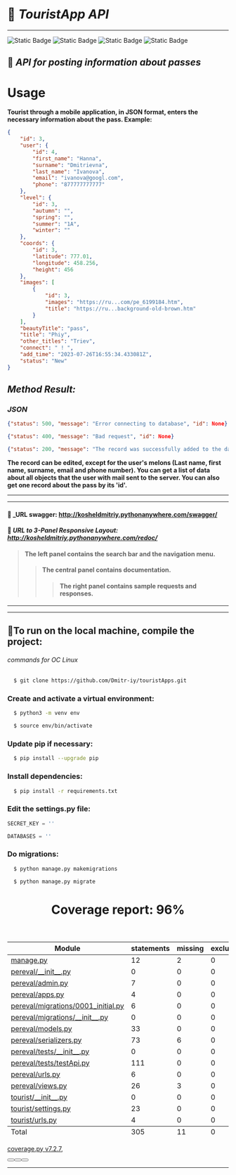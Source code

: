 # :sunrise: ***TouristApp API***
_______________________

<img alt="Static Badge" src="https://img.shields.io/badge/Python-3.10-brightgreen?style=plastic&logo=python&logoColor=green">  <img alt="Static Badge" src="https://img.shields.io/badge/rest_framework-3.14-brightgreen?style=plastic&logo=django&logoColor=green&cacheSeconds=3600"> <img alt="Static Badge" src="https://img.shields.io/badge/postgreSQL-14-brightblue?style=plastic&logo=postgresql&logoColor=blue&labelColor=grey&color=blue&cacheSeconds=3600"> <img alt="Static Badge" src="https://img.shields.io/badge/coverage-green?style=plastic">

## :mount_fuji: ___API for posting information about passes___

# Usage

__Tourist through a mobile application, in JSON format, enters the necessary information about the pass.
Example:__


```Json
{
    "id": 3,
    "user": {
        "id": 4,
        "first_name": "Hanna",
        "surname": "Dmitrievna",
        "last_name": "Ivanova",
        "email": "ivanova@googl.com",
        "phone": "877777777777"
    },
    "level": {
        "id": 3,
        "autumn": "",
        "spring": "",
        "summer": "1A",
        "winter": ""
    },
    "coords": {
        "id": 3,
        "latitude": 777.01,
        "longitude": 458.256,
        "height": 456
    },
    "images": [
        {
            "id": 3,
            "images": "https://ru...com/pe_6199184.htm",
            "title": "https://ru...background-old-brown.htm"
        }
    ],
    "beautyTitle": "pass",
    "title": "Phiy",
    "other_titles": "Triev",
    "connect": " ! ",
    "add_time": "2023-07-26T16:55:34.433081Z",
    "status": "New"
}
```
## ___Method Result:___

### ___JSON___

```Json
{"status": 500, "message": "Error connecting to database", "id": None}

{"status": 400, "message": "Bad request", "id": None}

{"status": 200, "message": "The record was successfully added to the database", "id": 2}
```

__The record can be edited, except for the user's melons 
(Last name, first name, surname, email and phone number).
You can get a list of data about all objects that the user with mail <email> sent to the server. 
You can also get one record about the pass by its 'id'.__   
 ___
___
#### :link: _URL swagger:  <http://kosheldmitriy.pythonanywhere.com/swagger/>

#### :link: _URL to 3-Panel Responsive Layout: <http://kosheldmitriy.pythonanywhere.com/redoc/>_
>#### The left panel contains the search bar and the navigation menu.
>>#### The central panel contains documentation.
>>> #### The right panel contains sample requests and responses.  
---
___
## :rocket:To run on the local machine, compile the project:
###### commands for OC Linux
   ```zsh
     $ git clone https://github.com/Dmitr-iy/touristApps.git
   ```

### Create and activate a virtual environment:
   ```zsh
     $ python3 -m venv env
   ```

   ```zsh
     $ source env/bin/activate
   ```

### Update pip if necessary:
   ```zsh
     $ pip install --upgrade pip
   ```

### Install dependencies:
   ```zsh
     $ pip install -r requirements.txt
   ```

### Edit the settings.py file:
```python
SECRET_KEY = ''

DATABASES = ''
```

### Do migrations:
  ```zsh
    $ python manage.py makemigrations
  ```

  ```zsh
    $ python manage.py migrate
  ```  

<!DOCTYPE html>
<html>
<head>
    <meta http-equiv="Content-Type" content="text/html; charset=utf-8">
    <link rel="icon" sizes="32x32" href="favicon_32.png">
    <link rel="stylesheet" href="style.css" type="text/css">
</head>
<body class="indexfile">
<header>
    <div class="content">
        <h1>Coverage report:
            <span class="pc_cov">96%</span>
        </h1>
        <aside id="help_panel_wrapper">
            <label for="help_panel_state">
            </label>
            <div id="help_panel">
                <p class="legend"></p>
                <div class="keyhelp">
                </div> 
</header>
<main id="index">
    <table class="index" data-sortable>
        <thead>
            <tr class="tablehead" title="Click to sort">
                <th class="name left" aria-sort="none" data-shortcut="n">Module</th>
                <th aria-sort="none" data-default-sort-order="descending" data-shortcut="s">statements</th>
                <th aria-sort="none" data-default-sort-order="descending" data-shortcut="m">missing</th>
                <th aria-sort="none" data-default-sort-order="descending" data-shortcut="x">excluded</th>
                <th class="right" aria-sort="none" data-shortcut="c">coverage</th>
            </tr>
        </thead>
        <tbody>
            <tr class="file">
                <td class="name left"><a href="manage_py.html">manage.py</a></td>
                <td>12</td>
                <td>2</td>
                <td>0</td>
                <td class="right" data-ratio="10 12">83%</td>
            </tr>
            <tr class="file">
                <td class="name left"><a href="d_263dc8d62a331821___init___py.html">pereval/__init__.py</a></td>
                <td>0</td>
                <td>0</td>
                <td>0</td>
                <td class="right" data-ratio="0 0">100%</td>
            </tr>
            <tr class="file">
                <td class="name left"><a href="d_263dc8d62a331821_admin_py.html">pereval/admin.py</a></td>
                <td>7</td>
                <td>0</td>
                <td>0</td>
                <td class="right" data-ratio="7 7">100%</td>
            </tr>
            <tr class="file">
                <td class="name left"><a href="d_263dc8d62a331821_apps_py.html">pereval/apps.py</a></td>
                <td>4</td>
                <td>0</td>
                <td>0</td>
                <td class="right" data-ratio="4 4">100%</td>
            </tr>
            <tr class="file">
                <td class="name left"><a href="d_fa052a3afecd0863_0001_initial_py.html">pereval/migrations/0001_initial.py</a></td>
                <td>6</td>
                <td>0</td>
                <td>0</td>
                <td class="right" data-ratio="6 6">100%</td>
            </tr>
            <tr class="file">
                <td class="name left"><a href="d_fa052a3afecd0863___init___py.html">pereval/migrations/__init__.py</a></td>
                <td>0</td>
                <td>0</td>
                <td>0</td>
                <td class="right" data-ratio="0 0">100%</td>
            </tr>
            <tr class="file">
                <td class="name left"><a href="d_263dc8d62a331821_models_py.html">pereval/models.py</a></td>
                <td>33</td>
                <td>0</td>
                <td>0</td>
                <td class="right" data-ratio="33 33">100%</td>
            </tr>
            <tr class="file">
                <td class="name left"><a href="d_263dc8d62a331821_serializers_py.html">pereval/serializers.py</a></td>
                <td>73</td>
                <td>6</td>
                <td>0</td>
                <td class="right" data-ratio="67 73">92%</td>
            </tr>
            <tr class="file">
                <td class="name left"><a href="d_02845a9cb66c5629___init___py.html">pereval/tests/__init__.py</a></td>
                <td>0</td>
                <td>0</td>
                <td>0</td>
                <td class="right" data-ratio="0 0">100%</td>
            </tr>
            <tr class="file">
                <td class="name left"><a href="d_02845a9cb66c5629_testApi_py.html">pereval/tests/testApi.py</a></td>
                <td>111</td>
                <td>0</td>
                <td>0</td>
                <td class="right" data-ratio="111 111">100%</td>
            </tr>
            <tr class="file">
                <td class="name left"><a href="d_263dc8d62a331821_urls_py.html">pereval/urls.py</a></td>
                <td>6</td>
                <td>0</td>
                <td>0</td>
                <td class="right" data-ratio="6 6">100%</td>
            </tr>
            <tr class="file">
                <td class="name left"><a href="d_263dc8d62a331821_views_py.html">pereval/views.py</a></td>
                <td>26</td>
                <td>3</td>
                <td>0</td>
                <td class="right" data-ratio="23 26">88%</td>
            </tr>
            <tr class="file">
                <td class="name left"><a href="d_cd1396f5687bc750___init___py.html">tourist/__init__.py</a></td>
                <td>0</td>
                <td>0</td>
                <td>0</td>
                <td class="right" data-ratio="0 0">100%</td>
            </tr>
            <tr class="file">
                <td class="name left"><a href="d_cd1396f5687bc750_settings_py.html">tourist/settings.py</a></td>
                <td>23</td>
                <td>0</td>
                <td>0</td>
                <td class="right" data-ratio="23 23">100%</td>
            </tr>
            <tr class="file">
                <td class="name left"><a href="d_cd1396f5687bc750_urls_py.html">tourist/urls.py</a></td>
                <td>4</td>
                <td>0</td>
                <td>0</td>
                <td class="right" data-ratio="4 4">100%</td>
            </tr>
        </tbody>
        <tfoot>
            <tr class="total">
                <td class="name left">Total</td>
                <td>305</td>
                <td>11</td>
                <td>0</td>
                <td class="right" data-ratio="294 305">96%</td>
            </tr>
        </tfoot>
    </table>
</main>
<footer>
    <div class="content">
        <p>
            <a class="nav" href="https://coverage.readthedocs.io/en/7.2.7">coverage.py v7.2.7</a>,
        </p>
    </div>
    <aside class="hidden">
        <a id="prevFileLink" class="nav" href="d_cd1396f5687bc750_urls_py.html"/>
        <a id="nextFileLink" class="nav" href="manage_py.html"/>
        <button type="button" class="button_prev_file" data-shortcut="["/>
        <button type="button" class="button_next_file" data-shortcut="]"/>
        <button type="button" class="button_show_hide_help" data-shortcut="?"/>
    </aside>
</footer>
</body>
</html>

_____


